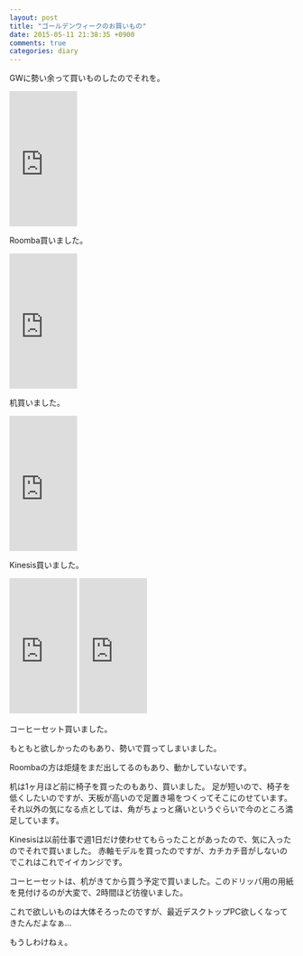 ```yaml
---
layout: post
title: "ゴールデンウィークのお買いもの"
date: 2015-05-11 21:38:35 +0900
comments: true
categories: diary
---
```


GWに勢い余って買いものしたのでそれを。

<iframe src="http://rcm-fe.amazon-adsystem.com/e/cm?lt1=_blank&bc1=000000&IS2=1&bg1=FFFFFF&fc1=000000&lc1=0000FF&t=katsyoshi05-22&o=9&p=8&l=as4&m=amazon&f=ifr&ref=ss_til&asins=B00J5ZBVFY" style="width:120px;height:240px;" scrolling="no" marginwidth="0" marginheight="0" frameborder="0"></iframe>

Roomba買いました。

<iframe src="http://rcm-fe.amazon-adsystem.com/e/cm?lt1=_blank&bc1=000000&IS2=1&bg1=FFFFFF&fc1=000000&lc1=0000FF&t=katsyoshi05-22&o=9&p=8&l=as4&m=amazon&f=ifr&ref=ss_til&asins=B004N3RQ5W" style="width:120px;height:240px;" scrolling="no" marginwidth="0" marginheight="0" frameborder="0"></iframe>

机買いました。

<iframe src="http://rcm-fe.amazon-adsystem.com/e/cm?lt1=_blank&bc1=000000&IS2=1&bg1=FFFFFF&fc1=000000&lc1=0000FF&t=katsyoshi05-22&o=9&p=8&l=as4&m=amazon&f=ifr&ref=ss_til&asins=B00G21MID8" style="width:120px;height:240px;" scrolling="no" marginwidth="0" marginheight="0" frameborder="0"></iframe>

Kinesis買いました。

<iframe src="http://rcm-fe.amazon-adsystem.com/e/cm?lt1=_blank&bc1=000000&IS2=1&bg1=FFFFFF&fc1=000000&lc1=0000FF&t=katsyoshi05-22&o=9&p=8&l=as4&m=amazon&f=ifr&ref=ss_til&asins=B000EVPGTU" style="width:120px;height:240px;" scrolling="no" marginwidth="0" marginheight="0" frameborder="0"></iframe>
<iframe src="http://rcm-fe.amazon-adsystem.com/e/cm?lt1=_blank&bc1=000000&IS2=1&bg1=FFFFFF&fc1=000000&lc1=0000FF&t=katsyoshi05-22&o=9&p=8&l=as4&m=amazon&f=ifr&ref=ss_til&asins=B000P4D5F8" style="width:120px;height:240px;" scrolling="no" marginwidth="0" marginheight="0" frameborder="0"></iframe>

コーヒーセット買いました。

もともと欲しかったのもあり、勢いで買ってしまいました。

Roombaの方は炬燵をまだ出してるのもあり、動かしていないです。

机は1ヶ月ほど前に椅子を買ったのもあり、買いました。
足が短いので、椅子を低くしたいのですが、天板が高いので足置き場をつくってそこにのせています。
それ以外の気になる点としては、角がちょっと痛いというぐらいで今のところ満足しています。

Kinesisは以前仕事で週1日だけ使わせてもらったことがあったので、気に入ったのでそれで買いました。
赤軸モデルを買ったのですが、カチカチ音がしないのでこれはこれでイイカンジです。

コーヒーセットは、机がきてから買う予定で買いました。このドリッパ用の用紙を見付けるのが大変で、2時間ほど彷徨いました。

これで欲しいものは大体そろったのですが、最近デスクトップPC欲しくなってきたんだよなぁ…

もうしわけねぇ。


